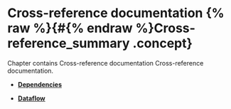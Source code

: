 # Cross-reference documentation {% raw %}{#{% endraw %}Cross-reference_summary .concept}

Chapter contains Cross-reference documentation Cross-reference documentation.

-   **[Dependencies](../cross/dependencies/dependencies.md)**  

-   **[Dataflow](../cross/dataflow/dataflow.md)**  


